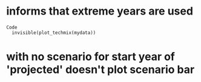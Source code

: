 # informs that extreme years are used

    Code
      invisible(plot_techmix(mydata))

# with no scenario for start year of 'projected' doesn't plot scenario bar

    

